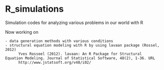 # R_simulations
Simulation codes for analyzing various problems in our world with R

Now working on

    - data generation methods with various conditions
    - structural equation modeling with R by using lavaan package (Rossel, 2012)
          Yves Rosseel (2012). lavaan: An R Package for Structural Equation Modeling. Journal of Statistical Software, 48(2), 1-36. URL             
          http://www.jstatsoft.org/v48/i02/

 
